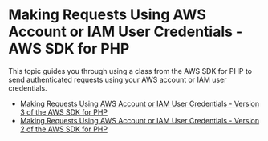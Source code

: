 # Making Requests Using AWS Account or IAM User Credentials \- AWS SDK for PHP<a name="AuthUsingAcctOrUserCredPHP"></a>

This topic guides you through using a class from the AWS SDK for PHP to send authenticated requests using your AWS account or IAM user credentials\. 
+ [Making Requests Using AWS Account or IAM User Credentials \- Version 3 of the AWS SDK for PHP](AuthUsingAcctOrUserCredPHP3.md)
+ [Making Requests Using AWS Account or IAM User Credentials \- Version 2 of the AWS SDK for PHP](AuthUsingAcctOrUserCredPHP2.md)